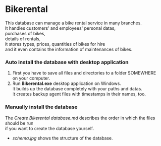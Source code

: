 # Bikerental
This database can manage a bike rental service in many branches.  
It handles customers' and employees' personal datas,  
purchases of bikes,  
details of rentals,  
it stores types, prices, quantities of bikes for hire  
and it even contains the information of maintenances of bikes.

### Auto install the database with desktop application
1. First you have to save all files and directories to a folder SOMEWHERE on your computer.  
2. Run **Bikerental.exe** desktop application on Windows.  
It builds up the database completely with your paths and datas.  
It creates backup agent files with timestamps in their names, too.

### Manually install the database
The *Create Bikerental database.md* describes the order in which the files should be run  
if you want to create the database yourself.

- *schema.jpg* shows the structure of the database.
